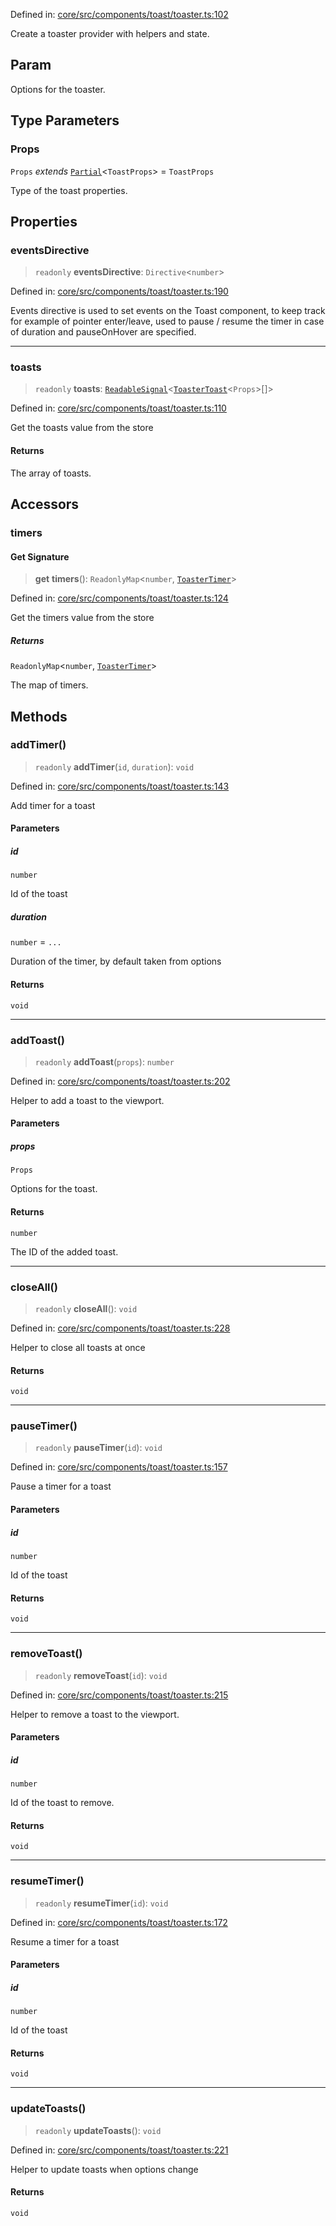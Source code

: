Defined in: [core/src/components/toast/toaster.ts:102](https://github.com/AmadeusITGroup/AgnosUI/blob/cb9aa94dfe24c7f900f9c3fbd07ef344329a3e75/core/src/components/toast/toaster.ts#L102)

Create a toaster provider with helpers and state.

## Param

Options for the toaster.

## Type Parameters

### Props

`Props` *extends* [`Partial`](https://www.typescriptlang.org/docs/handbook/utility-types.html#partialtype)\<`ToastProps`\> = `ToastProps`

Type of the toast properties.

## Properties

### eventsDirective

> `readonly` **eventsDirective**: `Directive`\<`number`\>

Defined in: [core/src/components/toast/toaster.ts:190](https://github.com/AmadeusITGroup/AgnosUI/blob/cb9aa94dfe24c7f900f9c3fbd07ef344329a3e75/core/src/components/toast/toaster.ts#L190)

Events directive is used to set events on the Toast component, to keep track for example of pointer enter/leave,
used to pause / resume the timer in case of duration and pauseOnHover are specified.

***

### toasts

> `readonly` **toasts**: [`ReadableSignal`](https://amadeusitgroup.github.io/tansu/interfaces/ReadableSignal.html)\<[`ToasterToast`](../interfaces/ToasterToast.md)\<`Props`\>[]\>

Defined in: [core/src/components/toast/toaster.ts:110](https://github.com/AmadeusITGroup/AgnosUI/blob/cb9aa94dfe24c7f900f9c3fbd07ef344329a3e75/core/src/components/toast/toaster.ts#L110)

Get the toasts value from the store

#### Returns

The array of toasts.

## Accessors

### timers

#### Get Signature

> **get** **timers**(): `ReadonlyMap`\<`number`, [`ToasterTimer`](../interfaces/ToasterTimer.md)\>

Defined in: [core/src/components/toast/toaster.ts:124](https://github.com/AmadeusITGroup/AgnosUI/blob/cb9aa94dfe24c7f900f9c3fbd07ef344329a3e75/core/src/components/toast/toaster.ts#L124)

Get the timers value from the store

##### Returns

`ReadonlyMap`\<`number`, [`ToasterTimer`](../interfaces/ToasterTimer.md)\>

The map of timers.

## Methods

### addTimer()

> `readonly` **addTimer**(`id`, `duration`): `void`

Defined in: [core/src/components/toast/toaster.ts:143](https://github.com/AmadeusITGroup/AgnosUI/blob/cb9aa94dfe24c7f900f9c3fbd07ef344329a3e75/core/src/components/toast/toaster.ts#L143)

Add timer for a toast

#### Parameters

##### id

`number`

Id of the toast

##### duration

`number` = `...`

Duration of the timer, by default taken from options

#### Returns

`void`

***

### addToast()

> `readonly` **addToast**(`props`): `number`

Defined in: [core/src/components/toast/toaster.ts:202](https://github.com/AmadeusITGroup/AgnosUI/blob/cb9aa94dfe24c7f900f9c3fbd07ef344329a3e75/core/src/components/toast/toaster.ts#L202)

Helper to add a toast to the viewport.

#### Parameters

##### props

`Props`

Options for the toast.

#### Returns

`number`

The ID of the added toast.

***

### closeAll()

> `readonly` **closeAll**(): `void`

Defined in: [core/src/components/toast/toaster.ts:228](https://github.com/AmadeusITGroup/AgnosUI/blob/cb9aa94dfe24c7f900f9c3fbd07ef344329a3e75/core/src/components/toast/toaster.ts#L228)

Helper to close all toasts at once

#### Returns

`void`

***

### pauseTimer()

> `readonly` **pauseTimer**(`id`): `void`

Defined in: [core/src/components/toast/toaster.ts:157](https://github.com/AmadeusITGroup/AgnosUI/blob/cb9aa94dfe24c7f900f9c3fbd07ef344329a3e75/core/src/components/toast/toaster.ts#L157)

Pause a timer for a toast

#### Parameters

##### id

`number`

Id of the toast

#### Returns

`void`

***

### removeToast()

> `readonly` **removeToast**(`id`): `void`

Defined in: [core/src/components/toast/toaster.ts:215](https://github.com/AmadeusITGroup/AgnosUI/blob/cb9aa94dfe24c7f900f9c3fbd07ef344329a3e75/core/src/components/toast/toaster.ts#L215)

Helper to remove a toast to the viewport.

#### Parameters

##### id

`number`

Id of the toast to remove.

#### Returns

`void`

***

### resumeTimer()

> `readonly` **resumeTimer**(`id`): `void`

Defined in: [core/src/components/toast/toaster.ts:172](https://github.com/AmadeusITGroup/AgnosUI/blob/cb9aa94dfe24c7f900f9c3fbd07ef344329a3e75/core/src/components/toast/toaster.ts#L172)

Resume a timer for a toast

#### Parameters

##### id

`number`

Id of the toast

#### Returns

`void`

***

### updateToasts()

> `readonly` **updateToasts**(): `void`

Defined in: [core/src/components/toast/toaster.ts:221](https://github.com/AmadeusITGroup/AgnosUI/blob/cb9aa94dfe24c7f900f9c3fbd07ef344329a3e75/core/src/components/toast/toaster.ts#L221)

Helper to update toasts when options change

#### Returns

`void`
